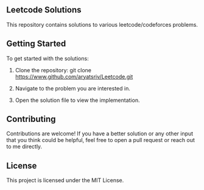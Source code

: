 ## Leetcode Solutions

This repository contains solutions to various leetcode/codeforces problems.

## Getting Started

To get started with the solutions:
1. Clone the repository:
    git clone https://www.github.com/aryatsriv/Leetcode.git

2. Navigate to the problem you are interested in.

3. Open the solution file to view the implementation.

## Contributing

Contributions are welcome! If you have a better solution or any other input that you think could be helpful, feel free to open a pull request or reach out to me directly.

## License
This project is licensed under the MIT License.

